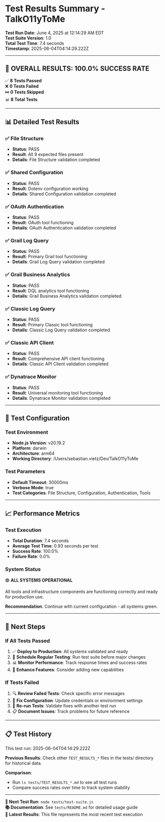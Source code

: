 # Test Results Summary - TalkO11yToMe

**Test Run Date**: June 4, 2025 at 12:14:29 AM EDT  
**Test Suite Version**: 1.0  
**Total Test Time**: 7.4 seconds  
**Timestamp**: 2025-06-04T04:14:29.222Z

---

## 🎉 **OVERALL RESULTS: 100.0% SUCCESS RATE**

✅ **8 Tests Passed**  
❌ **0 Tests Failed**  
⏭️ **0 Tests Skipped**  
📊 **8 Total Tests**

---

## 📊 **Detailed Test Results**

### **✅ File Structure**
- **Status**: PASS
- **Result**: All 9 expected files present
- **Details**: File Structure validation completed

### **✅ Shared Configuration**
- **Status**: PASS
- **Result**: Dotenv configuration working
- **Details**: Shared Configuration validation completed

### **✅ OAuth Authentication**
- **Status**: PASS
- **Result**: OAuth tool functioning
- **Details**: OAuth Authentication validation completed

### **✅ Grail Log Query**
- **Status**: PASS
- **Result**: Primary Grail tool functioning
- **Details**: Grail Log Query validation completed

### **✅ Grail Business Analytics**
- **Status**: PASS
- **Result**: DQL analytics tool functioning
- **Details**: Grail Business Analytics validation completed

### **✅ Classic Log Query**
- **Status**: PASS
- **Result**: Primary Classic tool functioning
- **Details**: Classic Log Query validation completed

### **✅ Classic API Client**
- **Status**: PASS
- **Result**: Comprehensive API client functioning
- **Details**: Classic API Client validation completed

### **✅ Dynatrace Monitor**
- **Status**: PASS
- **Result**: Universal monitoring tool functioning
- **Details**: Dynatrace Monitor validation completed

---

## 🎯 **Test Configuration**

### **Test Environment**
- **Node.js Version**: v20.19.2
- **Platform**: darwin
- **Architecture**: arm64
- **Working Directory**: /Users/sebastian.vietz/Dev/TalkO11yToMe

### **Test Parameters**
- **Default Timeout**: 30000ms
- **Verbose Mode**: true
- **Test Categories**: File Structure, Configuration, Authentication, Tools

---

## 📈 **Performance Metrics**

### **Test Execution**
- **Total Duration**: 7.4 seconds
- **Average Test Time**: 0.93 seconds per test
- **Success Rate**: 100.0%
- **Failure Rate**: 0.0%

### **System Status**
🟢 **ALL SYSTEMS OPERATIONAL**

All tools and infrastructure components are functioning correctly and ready for production use.

**Recommendation**: Continue with current configuration - all systems green.

---

## 🔧 **Next Steps**

### **If All Tests Passed**
1. ✅ **Deploy to Production**: All systems validated and ready
2. 🔄 **Schedule Regular Testing**: Run test suite before major changes
3. 📊 **Monitor Performance**: Track response times and success rates
4. 🚀 **Enhance Features**: Consider adding new capabilities

### **If Tests Failed**
1. 🔍 **Review Failed Tests**: Check specific error messages
2. 🔧 **Fix Configuration**: Update credentials or environment settings  
3. 🔄 **Re-run Tests**: Validate fixes with another test run
4. 📋 **Document Issues**: Track problems for future reference

---

## 📋 **Test History**

This test run: 2025-06-04T04:14:29.222Z

**Previous Results**: Check other `TEST_RESULTS_*` files in the tests/ directory for historical data.

**Comparison**: 
- Run `ls tests/TEST_RESULTS_*.md` to see all test runs
- Compare success rates over time to track system stability

---

**🔄 Next Test Run**: `node tests/test-suite.js`  
**📚 Documentation**: See `tests/README.md` for detailed usage guide  
**🎯 Latest Results**: This file represents the most recent test execution
